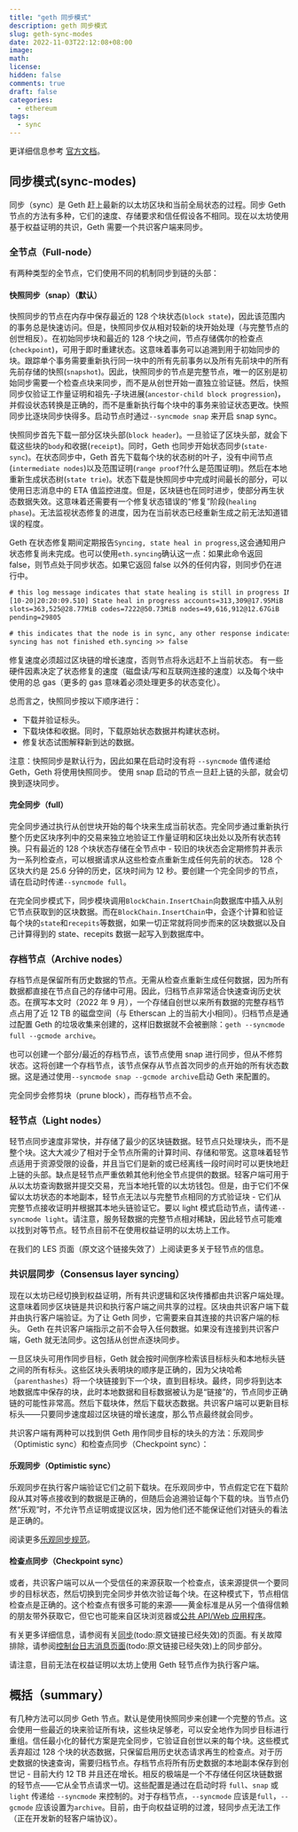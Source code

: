 ```yaml
---
title: "geth 同步模式"
description: geth 同步模式
slug: geth-sync-modes
date: 2022-11-03T22:12:08+08:00
image:
math:
license:
hidden: false
comments: true
draft: false
categories:
  - ethereum
tags:
  - sync
---
```


更详细信息参考 [官方文档](https://geth.ethereum.org/docs/interface/sync-modes)。

## 同步模式(sync-modes)

同步（sync）是 Geth 赶上最新的以太坊区块和当前全局状态的过程。同步 Geth 节点的方法有多种，它们的速度、存储要求和信任假设各不相同。现在以太坊使用基于权益证明的共识，Geth 需要一个共识客户端来同步。

### 全节点（Full-node）

有两种类型的全节点，它们使用不同的机制同步到链的头部：

#### 快照同步（snap）（默认）

快照同步的节点在内存中保存最近的 128 个块状态(`block state`)，因此该范围内的事务总是快速访问。但是，快照同步仅从相对较新的块开始处理（与完整节点的创世相反）。在初始同步块和最近的 128 个块之间，节点存储偶尔的检查点(`checkpoint`)，可用于即时重建状态。这意味着事务可以追溯到用于初始同步的块。跟踪单个事务需要重新执行同一块中的所有先前事务以及所有先前块中的所有先前存储的快照(`snapshot`)。因此，快照同步的节点是完整节点，唯一的区别是初始同步需要一个检查点块来同步，而不是从创世开始一直独立验证链。然后，快照同步仅验证工作量证明和祖先-子块进展(`ancestor-child block progression`)，并假设状态转换是正确的，而不是重新执行每个块中的事务来验证状态更改。快照同步比逐块同步快得多。启动节点时通过`--syncmode snap` 来开启 snap sync。

快照同步首先下载一部分区块头部(`block header`)。一旦验证了区块头部，就会下载这些块的`body`和收据(`receipt`)。同时，Geth 也同步开始状态同步(`state-sync`)。在状态同步中，Geth 首先下载每个块的状态树的叶子，没有中间节点(`intermediate nodes`)以及范围证明(`range proof`?什么是范围证明)。然后在本地重新生成状态树(`state trie`)。状态下载是快照同步中完成时间最长的部分，可以使用日志消息中的 ETA 值监控进度。但是，区块链也在同时进步，使部分再生状态数据失效。这意味着还需要有一个修复状态错误的“修复”阶段(`healing phase`)。无法监视状态修复的进度，因为在当前状态已经重新生成之前无法知道错误的程度。

Geth 在状态修复期间定期报告`Syncing, state heal in progress`,这会通知用户状态修复尚未完成。也可以使用`eth.syncing`确认这一点：如果此命令返回 false，则节点处于同步状态。如果它返回 false 以外的任何内容，则同步仍在进行中。

```html
# this log message indicates that state healing is still in progress INFO
[10-20|20:20:09.510] State heal in progress accounts=313,309@17.95MiB
slots=363,525@28.77MiB codes=7222@50.73MiB nodes=49,616,912@12.67GiB
pending=29805
```

```html
# this indicates that the node is in sync, any other response indicates that
syncing has not finished eth.syncing >> false
```

修复速度必须超过区块链的增长速度，否则节点将永远赶不上当前状态。 有一些硬件因素决定了状态修复的速度（磁盘读/写和互联网连接的速度）以及每个块中使用的总 gas（更多的 gas 意味着必须处理更多的状态变化）。

总而言之，快照同步按以下顺序进行：

- 下载并验证标头。
- 下载块体和收据。同时，下载原始状态数据并构建状态树。
- 修复状态试图解释新到达的数据。

注意：快照同步是默认行为，因此如果在启动时没有将 `--syncmode` 值传递给 Geth，Geth 将使用快照同步。 使用 snap 启动的节点一旦赶上链的头部，就会切换到逐块同步。

<!-- 更多关于 snapShots/snapSync 信息参见[snap in geth]({{< ref "post/ethereum/snap" >}})。 -->

#### 完全同步（full）

完全同步通过执行从创世块开始的每个块来生成当前状态。完全同步通过重新执行整个历史区块序列中的交易来独立地验证工作量证明和区块出处以及所有状态转换。只有最近的 128 个块状态存储在全节点中 - 较旧的块状态会定期修剪并表示为一系列检查点，可以根据请求从这些检查点重新生成任何先前的状态。 128 个区块大约是 25.6 分钟的历史，区块时间为 12 秒。要创建一个完全同步的节点，请在启动时传递`--syncmode full`。

在完全同步模式下，同步模块调用`BlockChain.InsertChain`向数据库中插入从别它节点获取到的区块数据。而在`BlockChain.InsertChain`中，会逐个计算和验证每个块的`state`和`recepits`等数据，如果一切正常就将同步而来的区块数据以及自己计算得到的 state、recepits 数据一起写入到数据库中。

### 存档节点（Archive nodes）

存档节点是保留所有历史数据的节点。无需从检查点重新生成任何数据，因为所有数据都直接在节点自己的存储中可用。因此，归档节点非常适合快速查询历史状态。在撰写本文时（2022 年 9 月），一个存储自创世以来所有数据的完整存档节点占用了近 12 TB 的磁盘空间（与 Etherscan 上的当前大小相同）。归档节点是通过配置 Geth 的垃圾收集来创建的，这样旧数据就不会被删除：`geth --syncmode full --gcmode archive`。

也可以创建一个部分/最近的存档节点，该节点使用 snap 进行同步，但从不修剪状态。这将创建一个存档节点，该节点保存从节点首次同步的点开始的所有状态数据。这是通过使用`--syncmode snap --gcmode archive`启动 Geth 来配置的。

完全同步会修剪块（prune block），而存档节点不会。

### 轻节点（Light nodes）

轻节点同步速度非常快，并存储了最少的区块链数据。轻节点只处理块头，而不是整个块。这大大减少了相对于全节点所需的计算时间、存储和带宽。这意味着轻节点适用于资源受限的设备，并且当它们是新的或已经离线一段时间时可以更快地赶上链的头部。缺点是轻节点严重依赖其他利他全节点提供的数据。轻客户端可用于从以太坊查询数据并提交交易，充当本地托管的以太坊钱包。但是，由于它们不保留以太坊状态的本地副本，轻节点无法以与完整节点相同的方式验证块 - 它们从完整节点接收证明并根据其本地头链验证它。要以 light 模式启动节点，请传递`--syncmode light`。请注意，服务轻数据的完整节点相对稀缺，因此轻节点可能难以找到对等节点。轻节点目前不在使用权益证明的以太坊上工作。

在我们的 LES 页面（原文这个链接失效了）上阅读更多关于轻节点的信息。

### 共识层同步（Consensus layer syncing）

现在以太坊已经切换到权益证明，所有共识逻辑和区块传播都由共识客户端处理。这意味着同步区块链是共识和执行客户端之间共享的过程。区块由共识客户端下载并由执行客户端验证。为了让 Geth 同步，它需要来自其连接的共识客户端的标头。 Geth 在共识客户端指示之前不会导入任何数据。如果没有连接到共识客户端，Geth 就无法同步。这包括从创世点逐块同步。

一旦区块头可用作同步目标，Geth 就会按时间倒序检索该目标标头和本地标头链之间的所有标头。这些区块头表明块的顺序是正确的，因为父块哈希（`parenthashes`）将一个块链接到下一个块，直到目标块。最终，同步将到达本地数据库中保存的块，此时本地数据和目标数据被认为是“链接”的，节点同步正确链的可能性非常高。然后下载块体，然后下载状态数据。共识客户端可以更新目标标头——只要同步速度超过区块链的增长速度，那么节点最终就会同步。

共识客户端有两种可以找到供 Geth 用作同步目标的块头的方法：乐观同步（Optimistic sync）和检查点同步（Checkpoint sync）：

#### 乐观同步（Optimistic sync）

乐观同步在执行客户端验证它们之前下载块。在乐观同步中，节点假定它在下载阶段从其对等点接收到的数据是正确的，但随后会追溯验证每个下载的块。当节点仍然“乐观”时，不允许节点证明或提议区块，因为他们还不能保证他们对链头的看法是正确的。

阅读更多[乐观同步规范](https://github.com/ethereum/consensus-specs/blob/dev/sync/optimistic.md)。

#### 检查点同步（Checkpoint sync）

或者，共识客户端可以从一个受信任的来源获取一个检查点，该来源提供一个要同步的目标状态，然后切换到完全同步并依次验证每个块。在这种模式下，节点相信检查点是正确的。这个检查点有很多可能的来源——黄金标准是从另一个值得信赖的朋友带外获取它，但它也可能来自区块浏览器或[公共 API/Web 应用程序](https://eth-clients.github.io/checkpoint-sync-endpoints/)。

有关更多详细信息，请参阅有关[同步](https://geth.ethereum.org/docs/interface/sync-modes.md)(todo:原文链接已经失效)的页面。有关故障排除，请参阅[控制台日志消息页面](https://geth.ethereum.org/docs/interface/logs.md)(todo:原文链接已经失效)上的同步部分。

请注意，目前无法在权益证明以太坊上使用 Geth 轻节点作为执行客户端。

## 概括（summary）

有几种方法可以同步 Geth 节点。默认是使用快照同步来创建一个完整的节点。这会使用一些最近的块来验证所有块，这些块足够老，可以安全地作为同步目标进行重组。信任最小化的替代方案是完全同步，它验证自创世以来的每个块。这些模式丢弃超过 128 个块的状态数据，只保留启用历史状态请求再生的检查点。对于历史数据的快速查询，需要归档节点。存档节点将所有历史数据的本地副本保存到创世记 - 目前大约 12 TB 并且还在增长。相反的极端是一个不存储任何区块链数据的轻节点——它从全节点请求一切。这些配置是通过在启动时将 `full`、`snap` 或 `light` 传递给 `--syncmode` 来控制的。对于存档节点，`--syncmode` 应该是`full`，`--gcmode` 应该设置为`archive`。目前，由于向权益证明的过渡，轻同步点无法工作（正在开发新的轻客户端协议）。
